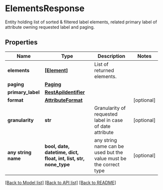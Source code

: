 # ElementsResponse

Entity holding list of sorted & filtered label elements, related primary label of attribute owning requested label and paging.

## Properties
Name | Type | Description | Notes
------------ | ------------- | ------------- | -------------
**elements** | [**[Element]**](Element.md) | List of returned elements. | 
**paging** | [**Paging**](Paging.md) |  | 
**primary_label** | [**RestApiIdentifier**](RestApiIdentifier.md) |  | 
**format** | [**AttributeFormat**](AttributeFormat.md) |  | [optional] 
**granularity** | **str** | Granularity of requested label in case of date attribute | [optional] 
**any string name** | **bool, date, datetime, dict, float, int, list, str, none_type** | any string name can be used but the value must be the correct type | [optional]

[[Back to Model list]](../README.md#documentation-for-models) [[Back to API list]](../README.md#documentation-for-api-endpoints) [[Back to README]](../README.md)


